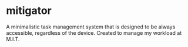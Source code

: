 mitigator
=========

A minimalistic task management system that is designed to be always accessible, regardless of the device. Created to manage my workload at M.I.T.
